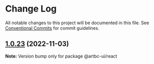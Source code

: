 # Change Log

All notable changes to this project will be documented in this file.
See [Conventional Commits](https://conventionalcommits.org) for commit guidelines.

## [1.0.23](https://github.com/artbycode-id/artbc-ui/compare/@artbc-ui/react@1.0.22...@artbc-ui/react@1.0.23) (2022-11-03)

**Note:** Version bump only for package @artbc-ui/react
